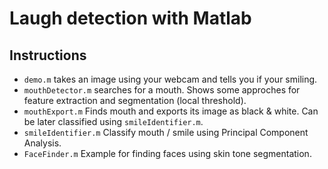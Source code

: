 # Laugh detection with Matlab

## Instructions

* `demo.m` takes an image using your webcam and tells you if your smiling.
* `mouthDetector.m` searches for a mouth. Shows some approches for feature extraction and segmentation (local threshold).
* `mouthExport.m` Finds mouth and exports its image as black & white. Can be later classified using `smileIdentifier.m`.
* `smileIdentifier.m` Classify mouth / smile using Principal Component Analysis.
* `FaceFinder.m` Example for finding faces using skin tone segmentation.
